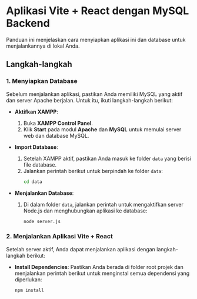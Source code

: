 # Aplikasi Vite + React dengan MySQL Backend

Panduan ini menjelaskan cara menyiapkan aplikasi ini dan database untuk menjalankannya di lokal Anda.

## Langkah-langkah

### 1. Menyiapkan Database
Sebelum menjalankan aplikasi, pastikan Anda memiliki MySQL yang aktif dan server Apache berjalan. Untuk itu, ikuti langkah-langkah berikut:

- **Aktifkan XAMPP**:
  1. Buka **XAMPP Control Panel**.
  2. Klik **Start** pada modul **Apache** dan **MySQL** untuk memulai server web dan database MySQL.

- **Import Database**:
  1. Setelah XAMPP aktif, pastikan Anda masuk ke folder `data` yang berisi file database.
  2. Jalankan perintah berikut untuk berpindah ke folder `data`:
     ```bash
     cd data
     ```

- **Menjalankan Database**:
  1. Di dalam folder `data`, jalankan perintah untuk mengaktifkan server Node.js dan menghubungkan aplikasi ke database:
     ```bash
     node server.js
     ```

### 2. Menjalankan Aplikasi Vite + React

Setelah server aktif, Anda dapat menjalankan aplikasi dengan langkah-langkah berikut:

- **Install Dependencies**:
  Pastikan Anda berada di folder root projek dan menjalankan perintah berikut untuk menginstal semua dependensi yang diperlukan:
  ```bash
  npm install
